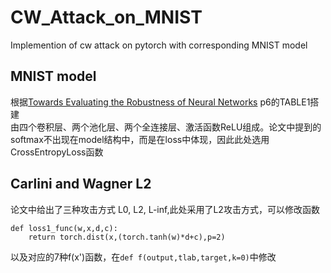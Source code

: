 # CW_Attack_on_MNIST
Implemention of cw attack on pytorch with corresponding MNIST model

## MNIST model
根据[Towards Evaluating the Robustness of Neural Networks](https://arxiv.org/abs/1608.04644) p6的TABLE1搭建  
由四个卷积层、两个池化层、两个全连接层、激活函数ReLU组成。论文中提到的softmax不出现在model结构中，而是在loss中体现，因此此处选用CrossEntropyLoss函数

## Carlini and Wagner L2

论文中给出了三种攻击方式 L0, L2, L-inf,此处采用了L2攻击方式，可以修改函数

```
def loss1_func(w,x,d,c):
    return torch.dist(x,(torch.tanh(w)*d+c),p=2)

```
以及对应的7种f(x')函数，在```def f(output,tlab,target,k=0)```中修改

